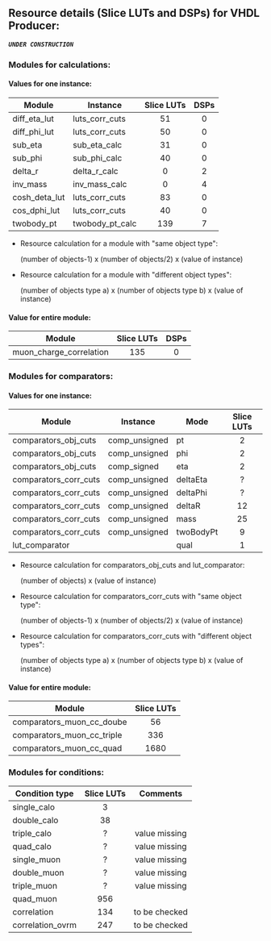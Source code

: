 ## Resource details (Slice LUTs and DSPs) for VHDL Producer:

***`UNDER CONSTRUCTION`***

### Modules for calculations:
#### Values for one instance:

| Module                   | Instance       | Slice LUTs | DSPs |
| -------------------------|----------------|:----------:|:----:|
| diff_eta_lut             | luts_corr_cuts |         51 |    0 |
| diff_phi_lut             | luts_corr_cuts |         50 |    0 |
| sub_eta                  | sub_eta_calc   |         31 |    0 |
| sub_phi                  | sub_phi_calc   |         40 |    0 |
| delta_r                  | delta_r_calc   |          0 |    2 |
| inv_mass                 | inv_mass_calc  |          0 |    4 |
| cosh_deta_lut            | luts_corr_cuts |         83 |    0 |
| cos_dphi_lut             | luts_corr_cuts |         40 |    0 |
| twobody_pt               | twobody_pt_calc|        139 |    7 |

* Resource calculation for a module with "same object type":
 
   (number of objects-1) x (number of objects/2) x (value of instance)
 
* Resource calculation for a module with "different object types":
 
   (number of objects type a) x (number of objects type b) x (value of instance)

#### Value for entire module: 

| Module                   | Slice LUTs | DSPs |
| -------------------------|:-----:|:----:|
| muon_charge_correlation  |   135 |    0 |

### Modules for comparators:
#### Values for one instance:

| Module                | Instance      | Mode      | Slice LUTs |
| ----------------------|---------------|-----------|:-----:|
| comparators_obj_cuts  | comp_unsigned | pt        |     2 |
| comparators_obj_cuts  | comp_unsigned | phi       |     2 |
| comparators_obj_cuts  | comp_signed   | eta       |     2 |
| comparators_corr_cuts | comp_unsigned | deltaEta  |     ? |
| comparators_corr_cuts | comp_unsigned | deltaPhi  |     ? |
| comparators_corr_cuts | comp_unsigned | deltaR    |    12 |
| comparators_corr_cuts | comp_unsigned | mass      |    25 |
| comparators_corr_cuts | comp_unsigned | twoBodyPt |     9 |
| lut_comparator        |               | qual      |     1 |

* Resource calculation for comparators_obj_cuts and lut_comparator:
 
   (number of objects) x (value of instance)
 
* Resource calculation for comparators_corr_cuts with "same object type":
 
   (number of objects-1) x (number of objects/2) x (value of instance)
 
* Resource calculation for comparators_corr_cuts with "different object types":
 
   (number of objects type a) x (number of objects type b) x (value of instance)

#### Value for entire module: 

| Module                     | Slice LUTs |
| ---------------------------|:-----:|
| comparators_muon_cc_doube  |    56 |
| comparators_muon_cc_triple |   336 |
| comparators_muon_cc_quad   |  1680 |

### Modules for conditions:

| Condition type             | Slice LUTs | Comments |
| ---------------------------|:-----:|:-------------:|
| single_calo                |     3 |               |
| double_calo                |    38 |               |
| triple_calo                |     ? | value missing |
| quad_calo                  |     ? | value missing |
| single_muon                |     ? | value missing |
| double_muon                |     ? | value missing |
| triple_muon                |     ? | value missing |
| quad_muon                  |   956 |               |
| correlation                |   134 | to be checked |
| correlation_ovrm           |   247 | to be checked |
